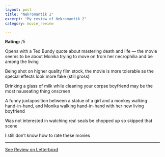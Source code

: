 ```yaml
---
layout: post
title: "Nekromantik 2"
excerpt: "My review of Nekromantik 2"
category: movie_review

---
```


**Rating:** /5

Opens with a Ted Bundy quote about mastering death and life — the movie seems to be about Monika trying to move on from her necrophilia and be among the living

Being shot on higher quality film stock, the movie is more tolerable as the special effects look more fake (still gross)

Drinking a glass of milk while cleaning your corpse boyfriend may be the most nauseating thing onscreen

A funny juxtaposition between a statue of a girl and a monkey walking hand-in-hand, and Monika walking hand-in-hand with her new living boyfriend

Was not interested in watching real seals be chopped up so skipped that scene

I still don’t know how to rate these movies

<hr>

[See Review on Letterboxd](https://boxd.it/3X6IgT)
